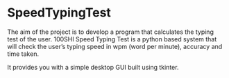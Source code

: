 # SpeedTypingTest
The aim of the project is to develop a program that calculates the typing test of the user. 100SHI Speed Typing Test is a python based system that will check the user’s typing speed in wpm (word per minute), accuracy and time taken.

It provides you with a simple desktop GUI built using tkinter.
